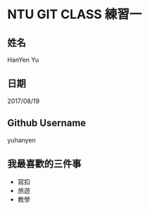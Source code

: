 # NTU GIT CLASS 練習一

姓名
----
HanYen Yu

日期
----
2017/08/19

Github Username
----
yuhanyen


我最喜歡的三件事
----
* 寫扣
* 旅遊
* 教學